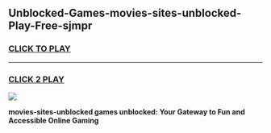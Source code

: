 
## Unblocked-Games-movies-sites-unblocked-Play-Free-sjmpr
<h3>
<a href="https://premium76.site?title=movies-sites-unblocked&ref=19M">CLICK TO PLAY</a></h3>
<hr>

<h3>
<a href="https://premium76.site?title=movies-sites-unblocked&ref=19M">CLICK 2 PLAY</a>
  
</h3>

<a href="https://premium76.site?title=movies-sites-unblocked&ref=19M"><img src="https://clearcache.store/games.png"></a>


**movies-sites-unblocked games unblocked: Your Gateway to Fun and Accessible Online Gaming**
